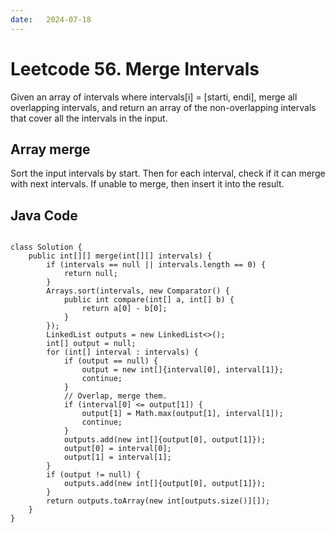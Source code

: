 ```yaml
---
date:   2024-07-18
---
```


# Leetcode 56. Merge Intervals

Given an array of intervals where intervals[i] = [starti, endi], merge all overlapping intervals, and return an array of the non-overlapping intervals that cover all the intervals in the input.

## Array merge

Sort the input intervals by start. Then for each interval, check if it can merge with next intervals. If unable to merge, then insert it into the result.

## Java Code
<pre>
<code>
class Solution {
    public int[][] merge(int[][] intervals) {
        if (intervals == null || intervals.length == 0) {
            return null;
        }
        Arrays.sort(intervals, new Comparator<int[]>() {
            public int compare(int[] a, int[] b) {
                return a[0] - b[0];
            }
        });
        LinkedList<int[]> outputs = new LinkedList<>();
        int[] output = null;
        for (int[] interval : intervals) {
            if (output == null) {
                output = new int[]{interval[0], interval[1]};
                continue;
            }
            // Overlap, merge them.
            if (interval[0] <= output[1]) {
                output[1] = Math.max(output[1], interval[1]);
                continue;
            }
            outputs.add(new int[]{output[0], output[1]});
            output[0] = interval[0];
            output[1] = interval[1];
        }
        if (output != null) {
            outputs.add(new int[]{output[0], output[1]});
        }
        return outputs.toArray(new int[outputs.size()][]);
    }
}
</code>
</pre>
